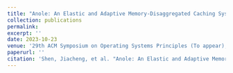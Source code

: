 ```yaml
---
title: "Anole: An Elastic and Adaptive Memory-Disaggregated Caching System"
collection: publications
permalink: 
excerpt: ''
date: 2023-10-23
venue: '29th ACM Symposium on Operating Systems Principles (To appear), SOSP 2023'
paperurl: ''
citation: 'Shen, Jiacheng, et al. "Anole: An Elastic and Adaptive Memory-Disaggregated Caching System" 29th ACM Symposium on Operating Systems Princciples (SOSP). 2023.'
---
```

<!-- This paper is about the number 1. The number 2 is left for future work. -->

<!-- Jiacheng Shen, Pengfei Zuo, Xuchuan Luo, Tianyi Yang, Yuxin Su, Yangfan Zhou, and Michael R. Lyu. FUSEE: A fully memory-disaggregated key-value store. In Ashvin Goel and Dalit Naor, editors, 21st USENIX Conference on File and Storage Technologies, FAST 2023, Santa Clara, CA, USA, February 21-23, 2023, pages 81–98. USENIX Association, 2023.
 -->
<!-- Recommended citation: Your Name, You. (2009). "Paper Title Number 1." <i>Journal 1</i>. 1(1). -->
